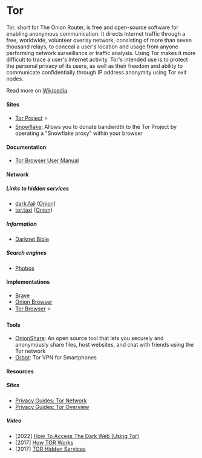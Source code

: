 # Tor

Tor, short for The Onion Router, is free and open-source software for enabling anonymous communication. It directs Internet traffic through a free, worldwide, volunteer overlay network, consisting of more than seven thousand relays, to conceal a user's location and usage from anyone performing network surveillance or traffic analysis. Using Tor makes it more difficult to trace a user's Internet activity. Tor's intended use is to protect the personal privacy of its users, as well as their freedom and ability to communicate confidentially through IP address anonymity using Tor exit nodes.

Read more on [Wikipedia](https://en.wikipedia.org/wiki/Tor_(network)).

#### Sites
- [Tor Project](https://www.torproject.org) ⭐
- [Snowflake](https://snowflake.torproject.org): Allows you to donate bandwidth to the Tor Project by operating a "Snowflake proxy" within your browser

#### Documentation
- [Tor Browser User Manual](https://tb-manual.torproject.org)

#### Network

##### Links to hidden services
- [dark.fail](https://dark.fail) ([Onion](http://darkfailenbsdla5mal2mxn2uz66od5vtzd5qozslagrfzachha3f3id.onion))
- [tor.taxi](https://tor.taxi) ([Onion](http://tortaxi7axhn2fv4j475a6blv7vwjtpieokolfnojwvkhsnj7sgctkqd.onion))

##### Information
- [Darknet Bible](http://biblemeowimkh3utujmhm6oh2oeb3ubjw2lpgeq3lahrfr2l6ev6zgyd.onion)

##### Search engines
- [Phobos](http://phobosxilamwcg75xt22id7aywkzol6q6rfl2flipcqoc4e4ahima5id.onion)

#### Implementations
- [Brave](https://brave.com)
- [Onion Browser](https://onionbrowser.com)
- [Tor Browser](https://www.torproject.org) ⭐

#### Tools
- [OnionShare](https://onionshare.org): An open source tool that lets you securely and anonymously share files, host websites, and chat with friends using the Tor network
- [Orbot](https://orbot.app): Tor VPN for Smartphones

#### Resources

##### Sites
- [Privacy Guides: Tor Network](https://www.privacyguides.org/tor)
- [Privacy Guides: Tor Overview](https://www.privacyguides.org/basics/tor-overview)

##### Video
- [2022] [How To Access The Dark Web (Using Tor)](https://odysee.com/@AlphaNerd:8/how-to-access-the-dark-web-(using-tor):7)
- [2017] [How TOR Works](https://www.youtube.com/watch?v=QRYzre4bf7I)
- [2017] [TOR Hidden Services](https://www.youtube.com/watch?v=lVcbq_a5N9I)
